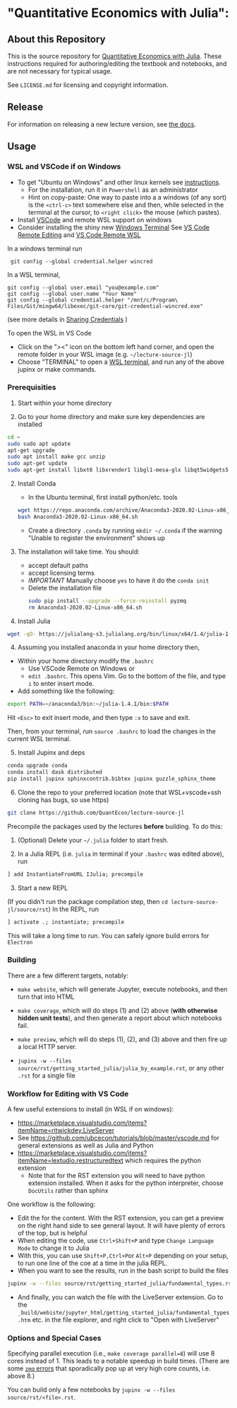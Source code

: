 # "Quantitative Economics with Julia":

## About this Repository 

This is the source repository for [Quantitative Economics with Julia](https://julia.quantecon.org).  These instructions required for authoring/editing the textbook and notebooks, and are not necessary for typical usage.

See `LICENSE.md` for licensing and copyright information.

## Release

For information on releasing a new lecture version, see [the docs](RELEASE.md).

## Usage

### WSL and VSCode if on Windows
- To get "Ubuntu on Windows" and other linux kernels see [instructions](https://docs.microsoft.com/en-us/windows/wsl/install-win10).
  - For the installation, run it in `Powershell` as an administrator
  - Hint on copy-paste:  One way to paste into a a windows (of any sort) is the `<ctrl-c>` text somewhere else and then, while selected in the terminal at the cursor, to `<right click>` the mouse (which pastes).
- Install [VSCode](https://code.visualstudio.com/) and remote WSL support on windows
- Consider installing the shiny new [Windows Terminal](https://github.com/microsoft/terminal)
See [VS Code Remote Editing](https://code.visualstudio.com/docs/remote/remote-overview) and [VS Code Remote WSL](https://code.visualstudio.com/docs/remote/wsl#_opening-a-terminal-in-wsl)

In a windows terminal run
```
 git config --global credential.helper wincred
```
In a WSL terminal,
```
git config --global user.email "you@example.com"
git config --global user.name "Your Name"
git config --global credential.helper "/mnt/c/Program\ Files/Git/mingw64/libexec/git-core/git-credential-wincred.exe"
```
(see more details in [Sharing Credentials](https://code.visualstudio.com/docs/remote/troubleshooting#_sharing-git-credentials-between-windows-and-wsl) )

To open the WSL in VS Code
- Click on the "><" icon on the bottom left hand corner, and open the remote folder in your WSL image (e.g. `~/lecture-source-jl`)
- Choose "TERMINAL" to open a [WSL terminal](https://code.visualstudio.com/docs/remote/wsl#_opening-a-terminal-in-wsl), and run any of the above jupinx or make commands.

### Prerequisities

1. Start within your home directory

2. Go to your home directory and make sure key dependencies are installed
```bash
cd ~
sudo sudo apt update
apt-get upgrade
sudo apt install make gcc unzip
sudo apt-get update
sudo apt-get install libxt6 libxrender1 libgl1-mesa-glx libqt5widgets5 
```

2. Install Conda

   -  In the Ubuntu terminal, first install python/etc. tools
   ```bash
   wget https://repo.anaconda.com/archive/Anaconda3-2020.02-Linux-x86_64.sh
   bash Anaconda3-2020.02-Linux-x86_64.sh
   ```
   -  Create a directory `.conda` by running `mkdir ~/.conda` if the warning "Unable to register the environment" shows up
3. The installation will take time. You should:
   - accept default paths
   - accept licensing terms
   - *IMPORTANT* Manually choose `yes` to have it do the `conda init`
   - Delete the installation file
     ```bash
     sudo pip install --upgrade --force-reinstall pyzmq
     rm Anaconda3-2020.02-Linux-x86_64.sh
     ```

4. Install Julia
```bash
wget -qO- https://julialang-s3.julialang.org/bin/linux/x64/1.4/julia-1.4.1-linux-x86_64.tar.gz | tar -xzv
```

4. Assuming you installed anaconda in your home directory then,
- Within your home directory modify the `.bashrc`
  - Use VSCode Remote on Windows or
  - `edit .bashrc`.  This opens Vim.  Go to the bottom of the file, and type `i` to enter insert mode.
- Add something like the following:

```bash
export PATH=~/anaconda3/bin:~/julia-1.4.1/bin:$PATH
```
Hit `<Esc>` to exit insert mode, and then type `:x` to save and exit.

Then, from your terminal, run `source .bashrc` to load the changes in the current WSL terminal.

5. Install Jupinx and deps

```bash
conda upgrade conda
conda install dask distributed
pip install jupinx sphinxcontrib.bibtex jupinx guzzle_sphinx_theme

```

6. Clone the repo to your preferred location (note that WSL+vscode+ssh cloning has bugs, so use https)

```bash
git clone https://github.com/QuantEcon/lecture-source-jl
```

Precompile the packages used by the lectures **before** building. To do this: 

1. (Optional) Delete your `~/.julia` folder to start fresh.

2. In a Julia REPL (i.e. `julia` in terminal if your `.bashrc` was edited above), run

```julia
] add InstantiateFromURL IJulia; precompile
```

3. Start a new REPL

(If you didn't run the package compilation step, then `cd lecture-source-jl/source/rst`)
In the REPL, run

```julia
] activate .; instantiate; precompile
```
This will take a long time to run.  You can safely ignore build errors for `Electron`

### Building

There are a few different targets, notably: 

* `make website`, which will generate Jupyter, execute notebooks, and then turn that into HTML 

* `make coverage`, which will do steps (1) and (2) above (**with otherwise hidden unit tests**), and then generate a report about which notebooks fail. 

* `make preview`, which will do steps (1), (2), and (3) above and then fire up a local HTTP server. 

* `jupinx -w --files source/rst/getting_started_julia/julia_by_example.rst`, or any other `.rst` for a single file

### Workflow for Editing with VS Code
A few useful extensions to install (in WSL if on windows):
- https://marketplace.visualstudio.com/items?itemName=ritwickdey.LiveServer
- See https://github.com/ubcecon/tutorials/blob/master/vscode.md for general extensions as well as Julia and Python
- https://marketplace.visualstudio.com/items?itemName=lextudio.restructuredtext which requires the python extension
  - Note that for the RST extension you will need to have python extension installed.  When it asks for the python interpreter, choose `DocUtils` rather than sphinx

One workflow is the following:
- Edit the for the content.  With the RST extension, you can get a preview on the right hand side to see general layout.  It will have plenty of errors of the top, but is helpful
- When editing the code, use `Ctrl+Shift+P` and type `Change Language Mode` to change it to Julia
- With this, you can use `Shift+P,Ctrl+P`or `Alt+P` depending on your setup, to run one line of the coe at a time in the julia REPL.
- When you want to see the results, run in the bash script to build the files
```bash
jupinx -w --files source/rst/getting_started_julia/fundamental_types.rst
```
- And finally, you can watch the file with the LiveServer extension.  Go to the `_build/webiste/jupyter_html/getting_started_julia/fundamental_types.htm` etc. in the file explorer, and right click to "Open with LiveServer"

### Options and Special Cases

Specifying parallel execution (i.e., `make coverage parallel=8`) will use 8 cores instead of 1. This leads to a notable speedup in build times. (There are some [`zmq` errors](https://github.com/QuantEcon/sphinxcontrib-jupyter/issues/261) that sporadically pop up at very high core counts, i.e. above 8.)

You can build only a few notebooks by `jupinx -w --files source/rst/<file>.rst`.
